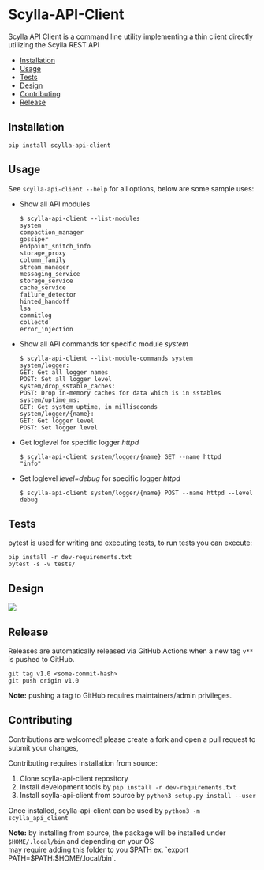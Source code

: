 # Scylla-API-Client
Scylla API Client is a command line utility implementing a thin client directly utilizing the Scylla REST API

* [Installation](#Installation)
* [Usage](#Usage)
* [Tests](#Tests)
* [Design](#Design)
* [Contributing](#Contributing)
* [Release](#Release)

## Installation
```shell
pip install scylla-api-client
```

## Usage

See `scylla-api-client --help` for all options, below are some sample uses:

* Show all API modules
    ```
    $ scylla-api-client --list-modules
    system
    compaction_manager
    gossiper
    endpoint_snitch_info
    storage_proxy
    column_family
    stream_manager
    messaging_service
    storage_service
    cache_service
    failure_detector
    hinted_handoff
    lsa
    commitlog
    collectd
    error_injection
    ```

* Show all API commands for specific module _system_
    ```
    $ scylla-api-client --list-module-commands system
    system/logger:
    GET: Get all logger names
    POST: Set all logger level
    system/drop_sstable_caches:
    POST: Drop in-memory caches for data which is in sstables
    system/uptime_ms:
    GET: Get system uptime, in milliseconds
    system/logger/{name}:
    GET: Get logger level
    POST: Set logger level
    ```

* Get loglevel for specific logger _httpd_
    ```
    $ scylla-api-client system/logger/{name} GET --name httpd
    "info"
    ```

* Set loglevel _level=debug_ for specific logger _httpd_
    ```
    $ scylla-api-client system/logger/{name} POST --name httpd --level debug
    ```


## Tests
pytest is used for writing and executing tests, to run tests you can execute:
```
pip install -r dev-requirements.txt 
pytest -s -v tests/
```


## Design
![](https://raw.githubusercontent.com/scylladb/scylla-api-client/master/scylla-cli-design.png)


## Release
Releases are automatically released via GitHub Actions when a new tag `v**` is pushed to GitHub. 

```shell
git tag v1.0 <some-commit-hash>
git push origin v1.0
```

**Note:** pushing a tag to GitHub requires maintainers/admin privileges.

## Contributing
Contributions are welcomed! please create a fork and open a pull request to submit your changes,

Contributing requires installation from source:
1. Clone scylla-api-client repository
2. Install development tools by `pip install -r dev-requirements.txt`
3. Install scylla-api-client from source by `python3 setup.py install --user`

Once installed, scylla-api-client can be used by `python3 -m scylla_api_client`

**Note:** by installing from source, the package will be installed under `$HOME/.local/bin` and depending on your OS  
may require adding this folder to you $PATH ex. `export PATH=$PATH:$HOME/.local/bin`.
